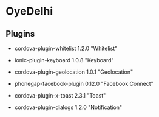 # OyeDelhi #

## Plugins ##
* cordova-plugin-whitelist 1.2.0 "Whitelist"
* ionic-plugin-keyboard 1.0.8 "Keyboard"

* cordova-plugin-geolocation 1.0.1 "Geolocation"
* phonegap-facebook-plugin 0.12.0 "Facebook Connect"

* cordova-plugin-x-toast 2.3.1 "Toast"
* cordova-plugin-dialogs 1.2.0 "Notification"